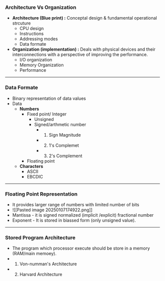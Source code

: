 ### **Architecture Vs Organization**
- **Architecture (Blue print) :** Conceptal design & fundamental operational strcuture
	- CPU design 
	- Instructions
	- Addressing modes
	- Data formate
- **Organization (implementation) :** Deals with physical devices and their interconnections with a perspective of improving the performance. 
	- I/O organization
	- Memory Organization 
	- Performance

---

### **Data Formate**
- Binary representation of data values
- Data
	- **Numbers**
		- Fixed point/ Integer
			- Unsigned
			- Signed/arthmetic number
				- 1. Sign Magnitude
				- 2. 1's Complemet
				- 3. 2's Complement
		- Floating point
	- **Characters**
		- ASCII 
		- EBCDIC 

---
### **Floating Point Representation**
-  It provides larger range of numbers with limited number of bits
- ![[Pasted image 20250107174922.png]]
- Mantissa - it is signed normalized (implicit /explicit) fractional number
- Exponent - It is stored in biassed form (only unsigned value).





---
### **Stored Program Architecture**
- The program which processor execute should be store in a memory (RAM/main memoey).
- 1. Von-numman's Architecture
- 2. Harvard Architecture
